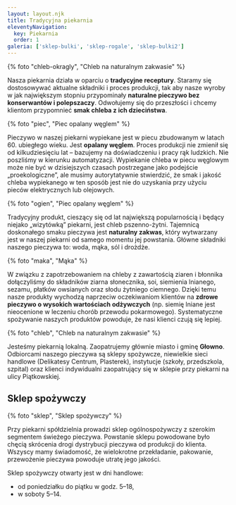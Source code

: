 ```yaml
---
layout: layout.njk
title: Tradycyjna piekarnia
eleventyNavigation:
  key: Piekarnia
  order: 1
galeria: ['sklep-bulki', 'sklep-rogale', 'sklep-bulki2']
---
```


{% foto "chleb-okragly", "Chleb na naturalnym zakwasie" %}

Nasza piekarnia działa w oparciu o **tradycyjne receptury**. Staramy się dostosowywać aktualne składniki i proces produkcji, tak aby nasze wyroby w jak największym stopniu przypominały **naturalne pieczywo bez konserwantów i polepszaczy**. Odwołujemy się do przeszłości i chcemy klientom przypomnieć **smak chleba z ich dzieciństwa**.

{% foto "piec", "Piec opalany węglem" %}

Pieczywo w naszej piekarni wypiekane jest w piecu zbudowanym w latach 60. ubiegłego wieku. Jest **opalany węglem**. Proces produkcji nie zmienił się od kilkudziesięciu lat – bazujemy na doświadczeniu i pracy rąk ludzkich. Nie poszliśmy w kierunku automatyzacji. Wypiekanie chleba w piecu węglowym może nie być w dzisiejszych czasach postrzegane jako podejście „proekologiczne”, ale musimy autorytatywnie stwierdzić, że smak i jakość chleba wypiekanego w ten sposób jest nie do uzyskania przy użyciu pieców elektrycznych lub olejowych.

{% foto "ogien", "Piec opalany węglem" %}

Tradycyjny produkt, cieszący się od lat największą popularnością i będący niejako „wizytówką” piekarni, jest chleb pszenno-żytni. Tajemnicą doskonałego smaku pieczywa jest **naturalny zakwas**, który wytwarzany jest w naszej piekarni od samego momentu jej powstania. Główne składniki naszego pieczywa to: woda, mąka, sól i drożdże.

{% foto "maka", "Mąka" %}

W związku z zapotrzebowaniem na chleby z zawartością ziaren i błonnika dołączyliśmy do składników ziarna słonecznika, soi, siemienia lnianego, sezamu, płatków owsianych oraz słodu żytniego ciemnego. Dzięki temu nasze produkty wychodzą naprzeciw oczekiwaniom klientów na **zdrowe pieczywo o wysokich wartościach odżywczych** (np. siemię lniane jest nieocenione w leczeniu chorób przewodu pokarmowego). Systematyczne spożywanie naszych produktów powoduje, że nasi klienci czują się lepiej.

{% foto "chleb", "Chleb na naturalnym zakwasie" %}

Jesteśmy piekarnią lokalną. Zaopatrujemy głównie miasto i gminę **Głowno**. Odbiorcami naszego pieczywa są sklepy spożywcze, niewielkie sieci handlowe (Delikatesy Centrum, Plasterek), instytucje (szkoły, przedszkola, szpital) oraz klienci indywidualni zaopatrujący się w sklepie przy piekarni na ulicy Piątkowskiej.

## Sklep spożywczy

{% foto "sklep", "Sklep spożywczy" %}

Przy piekarni spółdzielnia prowadzi sklep ogólnospożywczy z szerokim segmentem świeżego pieczywa. Powstanie sklepu powodowane było chęcią skrócenia drogi dystrybucji pieczywa od produkcji do klienta. Wszyscy mamy świadomość, że wielokrotne przekładanie, pakowanie, przewożenie pieczywa powoduje utratę jego jakości.

Sklep spożywczy otwarty jest w dni handlowe:

- od poniedziałku do piątku w godz. 5–18,
- w soboty 5–14.